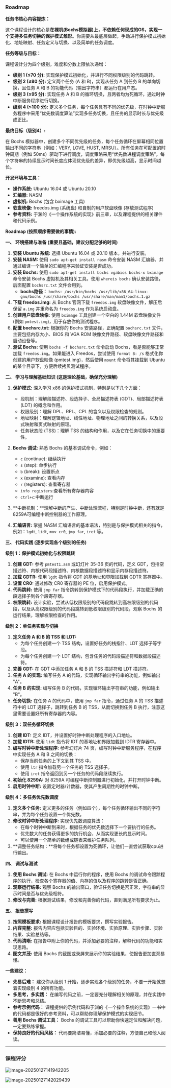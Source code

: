 ### Roadmap

**任务书核心内容提炼：**

这个课程设计的核心是**在裸机(Bochs模拟器)上，不依赖任何现成的OS，实现一个支持多任务切换的保护模式雏形**。你需要从最底层做起，手动进行保护模式初始化、地址映射、任务定义与切换、以及简单的任务调度。

**任务等级与目标：**

课程设计分为四个级别，难度和分数上限依次递增：

*   **级别 1 (≤70 分):** 实现保护模式初始化，并进行不同权限级别的代码跳转。
*   **级别 2 (≤80 分):** 定义两个任务 (A 和 B)，实现从任务 A 到任务 B 的单向切换，且任务 A 和 B 的功能代码（输出字符串）都运行在用户态。
*   **级别 3 (≤95 分):** 实现任务 A 和 B 的循环切换，且两者均为死循环，通过时钟中断服务程序进行切换。
*   **级别 4 (≤100 分):** 定义多个任务，每个任务具有不同的优先级，在时钟中断服务程序中采用“优先数调度算法”实现多任务切换，且任务的显示时长与优先级成正比。

**最终目标（级别4）:**

在 Bochs 模拟器中，创建多个不同优先级的任务，每个任务循环在屏幕相同位置输出不同的字符串（例如：VERY, LOVE, HUST, MRSU）。所有任务在可配置的时钟周期（例如 50ms）驱动下进行调度，调度策略采用“优先数进程调度策略”。每个字符串的持续显示时间长度应体现优先级的差异，即优先级越高，显示时间越长。

**开发环境与工具：**

*   **操作系统:** Ubuntu 16.04 或 Ubuntu 20.10
*   **汇编器:** NASM
*   **虚拟机:** Bochs (包含 bximage 工具)
*   **软盘映像:** freedos.img (系统盘) 和自制的用户软盘映像 (存放测试程序)
*   **参考资料:** 于渊的《一个操作系统的实现》前三章，以及课程提供的相关课件和代码示例。

**Roadmap (按照顺序需要做的事情):**

**一、 环境搭建与准备 (重要且基础，建议分配足够的时间)**

1. **安装 Ubuntu 系统:**  选择 Ubuntu 16.04 或 20.10 版本，并进行安装。
2. **安装 NASM:** 使用 `sudo apt-get install nasm` 命令安装 NASM 汇编器，并通过编译一个简单的汇编程序来验证安装是否成功。
3. **安装 Bochs:** 使用 `sudo apt-get install bochs vgabios bochs-x bximage` 命令安装 Bochs 虚拟机及其相关工具。使用 `whereis bochs` 确认安装路径，后面配置 `bochsrc.txt` 文件会用到。
   - **bochs路径：** `bochs: /usr/bin/bochs /usr/lib/x86_64-linux-gnu/bochs /usr/share/bochs /usr/share/man/man1/bochs.1.gz`
4. **下载 freedos.img:** 从 Bochs 官网下载 `freedos.img` 软盘映像文件，解压后保留 `a.img` 并重命名为 `freedos.img` 作为系统启动盘。
5. **创建用户软盘映像:** 使用 `bximage` 工具创建一个空白的 1.44M 软盘映像文件 (例如 `pmtest.img`)，用于存放你的测试程序。
6. **配置 bochsrc.txt:**  根据你的 Bochs 安装路径，正确配置 `bochsrc.txt` 文件，主要包括内存大小、BIOS 和 VGA ROM 映像文件路径、软盘映像文件路径和启动设备等。
7. **测试 Bochs:** 使用 `bochs -f bochsrc.txt` 命令启动 Bochs，看是否能够正常加载 `freedos.img`。如果能进入 Freedos，尝试使用 `format B: /s` 格式化你创建的用户软盘映像 (pmtest.img)，然后使用 `mount` 命令将其挂载到 Ubuntu 的某个目录下，方便后续拷贝测试程序。

**二、 学习与理解基础知识 (这是理论基础，确保充分理解)**

1. **保护模式:** 深入学习 x86 的保护模式机制，特别是以下几个方面：
    *   段机制：理解段描述符、段选择子、全局描述符表 (GDT)、局部描述符表 (LDT) 的概念和作用。
    *   权限级别：理解 DPL、RPL、CPL 的含义以及权限检查的规则。
    *   地址映射：理解逻辑地址、线性地址、物理地址之间的转换关系，以及段式映射和页式映射的原理。
    *   任务状态段 (TSS)：理解 TSS 的结构和作用，以及它在任务切换中的重要性。
2. **Bochs 调试:** 熟悉 Bochs 的基本调试命令，例如：
    *   `c` (continue): 继续执行
    *   `s` (step): 单步执行
    *   `b` (break): 设置断点
    *   `x` (examine): 查看内存
    *   `r` (registers): 查看寄存器
    *   `info registers`:查看所有寄存器内容
    *   `ctrl+c`:中断运行

3. **中断机制：**理解中断的产生、中断处理流程，特别是时钟中断，还有就是8259A可编程中断控制器的工作原理。
4. **汇编语言:** 掌握 NASM 汇编语言的基本语法，特别是与保护模式相关的指令，例如：`lgdt`, `lidt`, `mov cr0`, `jmp far`, `iret` 等。

**三、 代码实践 (逐步实现各个级别的任务)**

**级别 1：保护模式初始化与权限跳转**

1. **创建 GDT:** 参考 `pmtest1.asm` 或幻灯片 35-36 页的代码，定义 GDT，包括空描述符、内核代码段描述符、内核数据段描述符和显示内存段描述符。
2. **加载 GDTR:** 使用 `lgdt` 指令将 GDT 的基地址和界限加载到 GDTR 寄存器中。
3. **设置 CR0:** 通过修改 CR0 寄存器的 PE 位，启用保护模式。
4. **代码跳转:** 使用 `jmp far` 指令跳转到保护模式下的代码段执行，并加载正确的段选择子到各个段寄存器。
5. **权限跳转:** 设计实验，尝试从低权限级别的代码段跳转到高权限级别的代码段，以及从高权限级别的代码段跳转到低权限级别的代码段，观察 Bochs 的运行结果，理解权限检查的作用。

**级别 2：单任务实现与切换**

1. **定义任务 A 和 B 的 TSS 和 LDT:**
    *   为每个任务创建一个 TSS 结构，设置好任务的栈指针、LDT 选择子等字段。
    *   为每个任务创建一个 LDT 结构，包含任务的代码段描述符和数据段描述符。
2. **完善 GDT:** 在 GDT 中添加任务 A 和 B 的 TSS 描述符和 LDT 描述符。
3. **任务 A 的实现:** 编写任务 A 的代码，实现循环输出字符串的功能，例如输出 "A"。
4. **任务 B 的实现:** 编写任务 B 的代码，实现循环输出字符串的功能，例如输出 "B"。
5. **任务切换:** 在任务 A 的代码中，使用 `jmp far` 指令，通过任务 A 的 TSS 描述符中的 LDT 选择子，跳转到任务 B 的 TSS，从而切换到任务 B 执行，注意这里需要设置好所有寄存器的内容。

**级别 3：双任务循环切换**

1. **创建 IDT:** 定义 IDT，并设置好时钟中断处理程序的入口地址。
2. **加载 IDTR:** 使用 `lidt` 指令将 IDT 的基地址和界限加载到 IDTR 寄存器中。
3. **编写时钟中断处理程序:** 参考幻灯片 74 页，编写时钟中断服务程序，在程序中实现任务 A 和 B 之间的切换：
    *   保存当前任务的上下文到其 TSS 中。
    *   使用 `ltr` 指令加载另一个任务的 TSS 选择子。
    *   使用 `iret` 指令返回到另一个任务的代码段继续执行。
4. **初始化 8259A:** 对 8259A 可编程中断控制器进行初始化，并打开时钟中断。
5. **启用时钟中断:** 设置定时器/计数器，使其产生周期性的时钟中断。

**级别 4：多任务优先数调度**

1. **定义多个任务:**  定义更多的任务（例如四个），每个任务循环输出不同的字符串，并为每个任务设置一个优先数。
2. **修改时钟中断处理程序:** 实现优先数调度算法：
    *   在每个时钟中断到来时，根据任务的优先数选择下一个要执行的任务。
    *   优先数大的任务获得更多的执行机会，从而实现更长的显示时间。
    *   可以使用一个简单的数组或链表来维护任务队列。
3. **调整任务结构：**将每个任务都设置为死循环，让他们一直尝试获取cpu进行输出。

**四、 调试与测试**

1. **使用 Bochs 调试:** 在 Bochs 中运行你的程序，使用 Bochs 的调试命令跟踪程序的执行，检查各个寄存器的值、内存的值以及程序的跳转是否正确。
2. **观察运行结果:** 观察 Bochs 的输出窗口，验证任务切换是否正常，字符串的显示时间是否与优先级相符。
3. **修改与完善:** 根据测试结果，修改和完善你的代码，直到满足所有要求为止。

**五、 报告撰写**

1. **按照模板要求:** 根据课程设计报告的模板要求，撰写实验报告。
2. **内容完整:** 报告内容应包括实验目的、实验环境、实验原理、实验步骤、实验结果、实验总结等。
3. **代码清晰:** 在报告中附上你的代码，并添加必要的注释，解释代码的功能和实现思路。
4. **图文并茂:** 使用 Bochs 的截图或录屏来展示你的实验结果，使报告更加直观易懂。

**一些建议：**

*   **先易后难：** 建议你从级别 1 开始，逐步实现各个级别的任务，不要一开始就想着实现级别 4 的所有功能。
*   **多思考，多实践：** 在编写代码之前，一定要充分理解相关的原理，并在实践中不断思考和总结。
*   **参考示例代码：** 课程提供的示例代码和于渊的《一个操作系统的实现》一书中的代码都是很好的参考资料，可以帮助你理解保护模式的实现细节。
*   **善用 Bochs 调试工具：** Bochs 的调试工具可以帮助你快速定位和解决问题，一定要熟练掌握。
*   **保持良好的代码风格：** 代码要简洁易懂，添加必要的注释，方便自己和他人阅读。

---

### 课程评分

![image-20250127141942205](C:\Users\kobedai\AppData\Roaming\Typora\typora-user-images\image-20250127141942205.png)

![image-20250127142029439](C:\Users\kobedai\AppData\Roaming\Typora\typora-user-images\image-20250127142029439.png)
